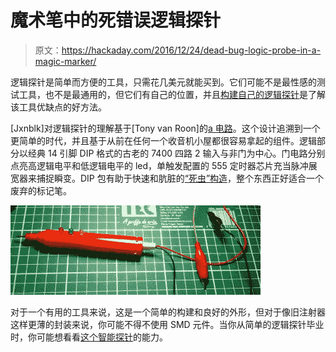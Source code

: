 # 魔术笔中的死错误逻辑探针

> 原文：<https://hackaday.com/2016/12/24/dead-bug-logic-probe-in-a-magic-marker/>

逻辑探针是简单而方便的工具，只需花几美元就能买到。它们可能不是最性感的测试工具，也不是最通用的，但它们有自己的位置，并且[构建自己的逻辑探针](http://yeoldetransistor.tumblr.com/post/154463437509/a-logic-probe)是了解该工具优缺点的好方法。

[Jxnblk]对逻辑探针的理解基于[Tony van Roon]的[a 电路](http://www.sentex.ca/~mec1995/circ/probe1.htm)。这个设计追溯到一个更简单的时代，并且基于从前在任何一个收音机小屋都很容易拿起的组件。逻辑部分以经典 14 引脚 DIP 格式的古老的 7400 四路 2 输入与非门为中心。门电路分别点亮高逻辑电平和低逻辑电平的 led，单触发配置的 555 定时器芯片充当脉冲展宽器来捕捉瞬变。DIP 包有助于快速和肮脏的[“死虫”构造](http://hackaday.com/2016/05/04/getting-ugly-dead-bugs-and-going-to-manhattan/)，整个东西正好适合一个废弃的标记笔。

![dead-bug-logic-probe-in-marker-body](img/ee7afa078ce9d6cc27df99d14e8211af.png)

对于一个有用的工具来说，这是一个简单的构建和良好的外形，但对于像旧注射器这样更薄的封装来说，你可能不得不使用 SMD 元件。当你从简单的逻辑探针毕业时，你可能想看看[这个智能探针](https://hackaday.com/2014/05/29/tiq-probe-is-more-logical-than-most/)的能力。